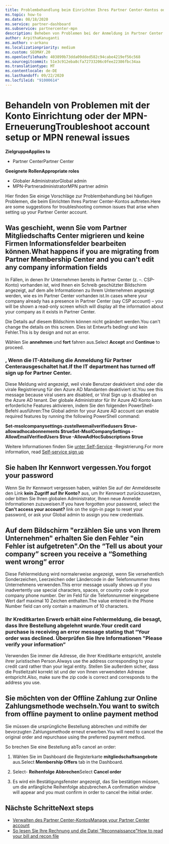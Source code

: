 ```yaml
---
title: Problembehandlung beim Einrichten Ihres Partner Center-Kontos oder der MPN-Erneuerungs Probleme
ms.topic: how-to
ms.date: 08/18/2020
ms.service: partner-dashboard
ms.subservice: partnercenter-mpn
description: Beheben von Problemen bei der Anmeldung in Partner Center
author: ArpithaKanuganti
ms.author: v-arkanu
ms.localizationpriority: medium
ms.custom: SEOMAY.20
ms.openlocfilehash: 403899b73dda09dded582c94cabe4219ef56c568
ms.sourcegitcommit: 51e3c912eba8cfa72733206c0fee22386fbc34aa
ms.translationtype: MT
ms.contentlocale: de-DE
ms.lasthandoff: 09/22/2020
ms.locfileid: "91000614"
---
```

# <a name="troubleshoot-account-setup-or-mpn-renewal-issues"></a><span data-ttu-id="bb129-103">Behandeln von Problemen mit der Konto Einrichtung oder der MPN-Erneuerung</span><span class="sxs-lookup"><span data-stu-id="bb129-103">Troubleshoot account setup or MPN renewal issues</span></span>

<span data-ttu-id="bb129-104">**Zielgruppe**</span><span class="sxs-lookup"><span data-stu-id="bb129-104">**Applies to**</span></span>

- <span data-ttu-id="bb129-105">Partner Center</span><span class="sxs-lookup"><span data-stu-id="bb129-105">Partner Center</span></span>
 
<span data-ttu-id="bb129-106">**Geeignete Rollen**</span><span class="sxs-lookup"><span data-stu-id="bb129-106">**Appropriate roles**</span></span>

- <span data-ttu-id="bb129-107">Globaler Administrator</span><span class="sxs-lookup"><span data-stu-id="bb129-107">Global admin</span></span>
- <span data-ttu-id="bb129-108">MPN-Partneradministrator</span><span class="sxs-lookup"><span data-stu-id="bb129-108">MPN partner admin</span></span> 
 
<span data-ttu-id="bb129-109">Hier finden Sie einige Vorschläge zur Problembehandlung bei häufigen Problemen, die beim Einrichten Ihres Partner Center-Kontos auftreten.</span><span class="sxs-lookup"><span data-stu-id="bb129-109">Here are some suggestions for troubleshooting common issues that arise when setting up your Partner Center account.</span></span>

## <a name="what-happens-if-you-are-migrating-from-partner-membership-center-and-you-cant-edit-any-company-information-fields"></a><span data-ttu-id="bb129-110">Was geschieht, wenn Sie vom Partner Mitgliedschafts Center migrieren und keine Firmen Informationsfelder bearbeiten können.</span><span class="sxs-lookup"><span data-stu-id="bb129-110">What happens if you are migrating from Partner Membership Center and you can't edit any company information fields</span></span>

<span data-ttu-id="bb129-111">In Fällen, in denen Ihr Unternehmen bereits in Partner Center (z. –. CSP-Konto) vorhanden ist, wird Ihnen ein Schreib geschützter Bildschirm angezeigt, auf dem alle Informationen zu Ihrem Unternehmen angezeigt werden, wie es im Partner Center vorhanden ist.</span><span class="sxs-lookup"><span data-stu-id="bb129-111">In cases where your company already has a presence in Partner Center (say CSP account) – you will be shown a read-only screen which will display all the information about your company as it exists in Partner Center.</span></span>

<span data-ttu-id="bb129-112">Die Details auf diesem Bildschirm können nicht geändert werden.</span><span class="sxs-lookup"><span data-stu-id="bb129-112">You can't change the details on this screen.</span></span> <span data-ttu-id="bb129-113">Dies ist Entwurfs bedingt und kein Fehler.</span><span class="sxs-lookup"><span data-stu-id="bb129-113">This is by design and not an error.</span></span>

<span data-ttu-id="bb129-114">Wählen Sie **annehmen** und **fort** fahren aus.</span><span class="sxs-lookup"><span data-stu-id="bb129-114">Select **Accept** and **Continue** to proceed.</span></span>


### <a name="if-the-it-department-has-turned-off-sign-up-for-partner-center"></a><span data-ttu-id="bb129-115">, Wenn die IT-Abteilung die **Anmeldung für Partner Center**ausgeschaltet hat.</span><span class="sxs-lookup"><span data-stu-id="bb129-115">If the IT department has turned off **sign up for Partner Center**.</span></span>


<span data-ttu-id="bb129-116">Diese Meldung wird angezeigt, weil virale Benutzer deaktiviert sind oder die virale Registrierung für den Azure AD Mandanten deaktiviert ist.</span><span class="sxs-lookup"><span data-stu-id="bb129-116">You see this message because viral users are disabled, or Viral Sign up is disabled on the Azure AD tenant.</span></span> <span data-ttu-id="bb129-117">Der globale Administrator für Ihr Azure AD Konto kann erforderliche Features aktivieren, indem Sie den folgenden PowerShell-Befehl ausführen:</span><span class="sxs-lookup"><span data-stu-id="bb129-117">The Global admin for your Azure AD account can enable required features by running the following PowerShell command:</span></span>

<span data-ttu-id="bb129-118">**Set-msolcompanysettings-zustellwemailverifiedusers $true-allowadhocabonnements $true**</span><span class="sxs-lookup"><span data-stu-id="bb129-118">**Set-MsolCompanySettings -AllowEmailVerifiedUsers $true -AllowAdHocSubscriptions $true**</span></span>

<span data-ttu-id="bb129-119">Weitere Informationen finden Sie [unter Self-Service](/azure/active-directory/users-groups-roles/directory-self-service-signup) -Registrierung.</span><span class="sxs-lookup"><span data-stu-id="bb129-119">For more information, read [Self-service sign up](/azure/active-directory/users-groups-roles/directory-self-service-signup)</span></span>

## <a name="you-forgot-your-password"></a><span data-ttu-id="bb129-120">Sie haben Ihr Kennwort vergessen.</span><span class="sxs-lookup"><span data-stu-id="bb129-120">You forgot your password</span></span>

<span data-ttu-id="bb129-121">Wenn Sie Ihr Kennwort vergessen haben, wählen Sie auf der Anmeldeseite den Link **kein Zugriff auf Ihr Konto?** aus, um Ihr Kennwort zurückzusetzen, oder bitten Sie Ihren globalen Administrator, Ihnen neue Anmelde Informationen zuzuweisen.</span><span class="sxs-lookup"><span data-stu-id="bb129-121">If you have forgotten your password, select the **Can't access your account?** link on the sign-in page to reset your password, or ask your Global admin to assign you new credentials.</span></span>

## <a name="on-the-tell-us-about-your-company-screen-you-receive-a-something-went-wrong-error"></a><span data-ttu-id="bb129-122">Auf dem Bildschirm "erzählen Sie uns von Ihrem Unternehmen" erhalten Sie den Fehler "ein Fehler ist aufgetreten".</span><span class="sxs-lookup"><span data-stu-id="bb129-122">On the “Tell us about your company” screen you receive a “Something went wrong” error</span></span>

<span data-ttu-id="bb129-123">Diese Fehlermeldung wird normalerweise angezeigt, wenn Sie versehentlich Sonderzeichen, Leerzeichen oder Ländercode in der Telefonnummer Ihres Unternehmens verwenden.</span><span class="sxs-lookup"><span data-stu-id="bb129-123">This error message usually shows up if you inadvertently use special characters, spaces, or country code in your company phone number.</span></span> <span data-ttu-id="bb129-124">Der im Feld für die Telefonnummer eingegebene Wert darf maximal 10 Zeichen enthalten.</span><span class="sxs-lookup"><span data-stu-id="bb129-124">The value entered in the Phone Number field can only contain a maximum of 10 characters.</span></span>


### <a name="your-credit-card-purchase-is-receiving-an-error-message-stating-that-your-order-was-declined-please-verify-your-information"></a><span data-ttu-id="bb129-125">Ihr Kreditkarten Erwerb erhält eine Fehlermeldung, die besagt, dass Ihre Bestellung abgelehnt wurde.</span><span class="sxs-lookup"><span data-stu-id="bb129-125">Your credit card purchase is receiving an error message stating that “Your order was declined.</span></span> <span data-ttu-id="bb129-126">Überprüfen Sie Ihre Informationen "</span><span class="sxs-lookup"><span data-stu-id="bb129-126">Please verify your information”</span></span>


<span data-ttu-id="bb129-127">Verwenden Sie immer die Adresse, die Ihrer Kreditkarte entspricht, anstelle ihrer juristischen Person.</span><span class="sxs-lookup"><span data-stu-id="bb129-127">Always use the address corresponding to your credit card rather than your legal entity.</span></span> <span data-ttu-id="bb129-128">Stellen Sie außerdem sicher, dass die Postleitzahl korrekt ist und der von Ihnen verwendeten Adresse entspricht.</span><span class="sxs-lookup"><span data-stu-id="bb129-128">Also, make sure the zip code is correct and corresponds to the address you use.</span></span>

## <a name="you-want-to-switch-from-offline-payment-to-online-payment-method"></a><span data-ttu-id="bb129-129">Sie möchten von der Offline Zahlung zur Online Zahlungsmethode wechseln.</span><span class="sxs-lookup"><span data-stu-id="bb129-129">You want to switch from offline payment to online payment method</span></span> 

<span data-ttu-id="bb129-130">Sie müssen die ursprüngliche Bestellung abbrechen und mithilfe der bevorzugten Zahlungsmethode erneut erwerben.</span><span class="sxs-lookup"><span data-stu-id="bb129-130">You will need to cancel the original order and repurchase using the preferred payment method.</span></span>

<span data-ttu-id="bb129-131">So brechen Sie eine Bestellung ab</span><span class="sxs-lookup"><span data-stu-id="bb129-131">To cancel an order:</span></span>

1. <span data-ttu-id="bb129-132">Wählen Sie im Dashboard die Registerkarte **mitgliedschaftsangebote** aus.</span><span class="sxs-lookup"><span data-stu-id="bb129-132">Select **Membership Offers** tab in the Dashboard.</span></span>

2. <span data-ttu-id="bb129-133">Select- **Reihenfolge Abbrechen**</span><span class="sxs-lookup"><span data-stu-id="bb129-133">Select **Cancel order**</span></span>

3. <span data-ttu-id="bb129-134">Es wird ein Bestätigungsfenster angezeigt, das Sie bestätigen müssen, um die anfängliche Reihenfolge abzubrechen.</span><span class="sxs-lookup"><span data-stu-id="bb129-134">A confirmation window will appear and you must confirm in order to cancel the initial order.</span></span>

## <a name="next-steps"></a><span data-ttu-id="bb129-135">Nächste Schritte</span><span class="sxs-lookup"><span data-stu-id="bb129-135">Next steps</span></span>

- [<span data-ttu-id="bb129-136">Verwalten des Partner Center-Kontos</span><span class="sxs-lookup"><span data-stu-id="bb129-136">Manage your Partner Center account</span></span>](partner-center-account-setup.md)
- [<span data-ttu-id="bb129-137">So lesen Sie Ihre Rechnung und die Datei "Reconnaissance"</span><span class="sxs-lookup"><span data-stu-id="bb129-137">How to read your bill and recon file</span></span>](read-your-bill.md)